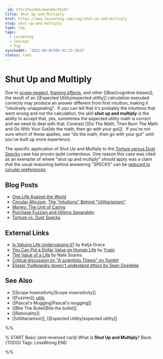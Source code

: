 ```yaml
---
_id: 5f5c37ee1b5cdee568cfb187
title: Shut Up and Multiply
href: https://www.lesswrong.com/tag/shut-up-and-multiply
slug: shut-up-and-multiply
type: tag
tags:
  - LessWrong
  - Concept
  - Tag
synchedAt: '2022-09-01T09:42:23.562Z'
status: todo
---
```


# Shut Up and Multiply

Due to [scope neglect](https://wiki.lesswrong.com/wiki/scope_neglect), [framing effects](https://en.wikipedia.org/wiki/Framing_effect_(psychology)), and other [[Bias|cognitive biases]], the result of an [[Expected Utility|expected utility]] calculation executed correctly may produce an answer different from first intuition, making it "intuitively unappealing".  If you can tell that it's probably the intuitions that went wrong and not the calculation, the skill **shut up and multiply** is the ability to accept that, yes, sometimes the expected utility math is correct and we need to deal with that. Contrast [[Do The Math, Then Burn The Math and Go With Your Gut|do the math, then go with your gut]].  If you're not sure which of these applies, use "do the math, then go with your gut" until you've built up more experience.

The specific application of Shut Up and Multiply to the [Torture versus Dust Specks](http://lesswrong.com/lw/kn/torture_vs_dust_specks/) case has proven quite contentious. One reason this case was cited as an exemplar of where "shut up and multiply" *should* apply was a claim that the usual reasoning behind answering "SPECKS" can be [reduced to circular preferences](https://www.lesswrong.com/posts/4ZzefKQwAtMo5yp99/circular-altruism).

## Blog Posts

- [One Life Against the World](http://lesswrong.com/lw/hx/one_life_against_the_world/)
- [Circular Altruism](http://lesswrong.com/lw/n3/circular_altruism/), [The "Intuitions" Behind "Utilitarianism"](http://lesswrong.com/lw/n9/the_intuitions_behind_utilitarianism/)
- [Money: The Unit of Caring](http://lesswrong.com/lw/65/money_the_unit_of_caring/)
- [Purchase Fuzzies and Utilons Separately](http://lesswrong.com/lw/6z/purchase_fuzzies_and_utilons_separately/)
- [Torture vs. Dust Specks](http://lesswrong.com/lw/kn/torture_vs_dust_specks/)

## External Links

- [Is Valuing Life Undervaluing it?](http://meteuphoric.wordpress.com/2008/08/17/is-valuing-life-undervaluing-it/) by Katja Grace
- [You Can Put a Dollar Value on Human Life](http://squid314.livejournal.com/260949.html) by [Yvain](https://wiki.lesswrong.com/wiki/Yvain)
- [The Value of a Life](http://mindingourway.com/the-value-of-a-life/) by Nate Soares
- [Critical discussion by "A scientists Thesis" on Tumblr](http://scientiststhesis.tumblr.com/post/108268823040/stormingtheivory-scientiststhesis)
- [Eliezer Yudkowsky doesn't undestand ethics by Sean Goedeke](https://kierkeguardians.wordpress.com/2013/09/02/eliezer-yudkowsky-doesnt-understand-ethics/comment-page-1/)

## See Also

- [[Scope Insensitivity|Scope insensitivity]]
- [[Fuzzies]], [utils](https://wiki.lesswrong.com/wiki/utils)
- [[Pascal's Mugging|Pascal's mugging]]
- [[Bite The Bullet|Bite the bullet]]
- [[Rationality]]
- [[Utilitarianism]], [[Expected Utility|expected utility]]


%%

% START
Basic (and reversed card)
What is **Shut Up and Multiply**?
Back: {TODO}
Tags: LessWrong
END

%%
	
